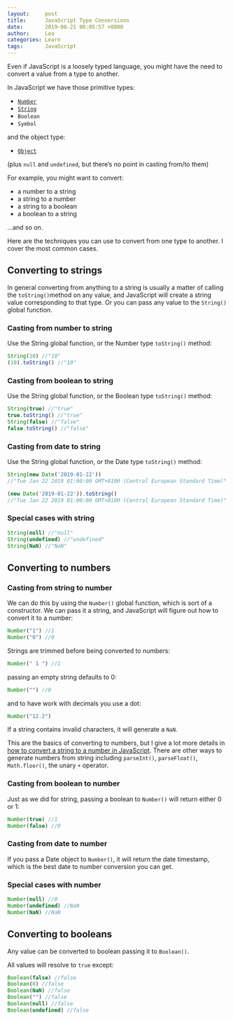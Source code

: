 ```yaml
---
layout:     post
title:      JavaScript Type Conversions 
date:       2019-06-21 00:05:57 +0800
author:     Leo
categories: Learn
tags:       JavaScript
---
```


Even if JavaScript is a loosely typed language, you might have the need to convert a value from a type to another.

In JavaScript we have those primitive types:

-   [`Number`](https://flaviocopes.com/javascript-number/)
-   [`String`](https://flaviocopes.com/javascript-string/)
-   `Boolean`
-   `Symbol`

and the object type:

-   [`Object`](https://flaviocopes.com/javascript-object/)

(plus  `null`  and  `undefined`, but there’s no point in casting from/to them)

For example, you might want to convert:

-   a number to a string
-   a string to a number
-   a string to a boolean
-   a boolean to a string

…and so on.

Here are the techniques you can use to convert from one type to another. I cover the most common cases.

## Converting to strings

In general converting from anything to a string is usually a matter of calling the  `toString()`method on any value, and JavaScript will create a string value corresponding to that type. Or you can pass any value to the  `String()`  global function.

### Casting from number to string

Use the String global function, or the Number type  `toString()`  method:

```js
String(10) //"10"
(10).toString() //"10"
```

### Casting from boolean to string

Use the String global function, or the Boolean type  `toString()`  method:

```js
String(true) //"true"
true.toString() //"true"
String(false) //"false"
false.toString() //"false"
```

### Casting from date to string

Use the String global function, or the Date type  `toString()`  method:

```js
String(new Date('2019-01-22'))
//"Tue Jan 22 2019 01:00:00 GMT+0100 (Central European Standard Time)"

(new Date('2019-01-22')).toString()
//"Tue Jan 22 2019 01:00:00 GMT+0100 (Central European Standard Time)"
```

### Special cases with string

```js
String(null) //"null"
String(undefined) //"undefined"
String(NaN) //"NaN"
```

## Converting to numbers

### Casting from string to number

We can do this by using the  `Number()`  global function, which is sort of a constructor. We can pass it a string, and JavaScript will figure out how to convert it to a number:

```js
Number("1") //1
Number("0") //0
```

Strings are trimmed before being converted to numbers:

```js
Number(" 1 ") //1
```

passing an empty string defaults to 0:

```js
Number("") //0
```

and to have work with decimals you use a dot:

```js
Number("12.2")
```

If a string contains invalid characters, it will generate a  `NaN`.

This are the basics of converting to numbers, but I give a lot more details in  [how to convert a string to a number in JavaScript](https://flaviocopes.com/how-to-convert-string-to-number-javascript/). There are other ways to generate numbers from string including  `parseInt()`,  `parseFloat()`,  `Math.floor()`, the unary  `+`  operator.

### Casting from boolean to number

Just as we did for string, passing a boolean to  `Number()`  will return either 0 or 1:

```js
Number(true) //1
Number(false) //0
```

### Casting from date to number

If you pass a Date object to  `Number()`, it will return the date timestamp, which is the best date to number conversion you can get.

### Special cases with number

```js
Number(null) //0
Number(undefined) //NaN
Number(NaN) //NaN
```

## Converting to booleans

Any value can be converted to boolean passing it to  `Boolean()`.

All values will resolve to  `true`  except:

```js
Boolean(false) //false
Boolean(0) //false
Boolean(NaN) //false
Boolean("") //false
Boolean(null) //false
Boolean(undefined) //false
```
